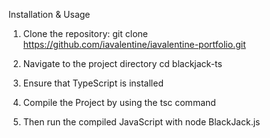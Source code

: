 Installation & Usage 

1. Clone the repository: git clone
https://github.com/iavalentine/iavalentine-portfolio.git

2. Navigate to the project directory cd blackjack-ts

3. Ensure that TypeScript is installed

4. Compile the Project by using the tsc command

5. Then run the compiled JavaScript with node BlackJack.js
